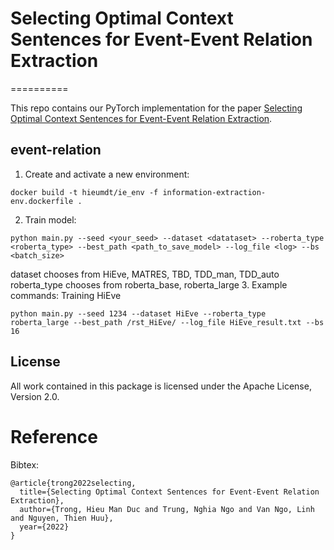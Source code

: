 # Selecting Optimal Context Sentences for Event-Event Relation Extraction
==========

This repo contains our PyTorch implementation for the paper [Selecting Optimal Context Sentences for Event-Event Relation Extraction](https://www.aaai.org/AAAI22Papers/AAAI-3912.ManH.pdf). 


## event-relation

1. Create and activate a new environment:
```
docker build -t hieumdt/ie_env -f information-extraction-env.dockerfile .
```
2. Train model:
```
python main.py --seed <your_seed> --dataset <datataset> --roberta_type <roberta_type> --best_path <path_to_save_model> --log_file <log> --bs <batch_size>
```
dataset chooses from HiEve, MATRES, TBD, TDD_man, TDD_auto
roberta_type chooses from roberta_base, roberta_large
3. Example commands:
Training HiEve
```
python main.py --seed 1234 --dataset HiEve --roberta_type roberta_large --best_path /rst_HiEve/ --log_file HiEve_result.txt --bs 16
```

## License

All work contained in this package is licensed under the Apache License, Version 2.0.

# Reference
Bibtex:
```
@article{trong2022selecting,
  title={Selecting Optimal Context Sentences for Event-Event Relation Extraction},
  author={Trong, Hieu Man Duc and Trung, Nghia Ngo and Van Ngo, Linh and Nguyen, Thien Huu},
  year={2022}
}
```